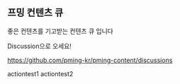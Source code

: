## 프밍 컨텐츠 큐

좋은 컨텐츠를 기고받는 컨텐츠 큐 입니다

Discussion으로 오세요!

https://github.com/pming-kr/pming-content/discussions


actiontest1
actiontest2
